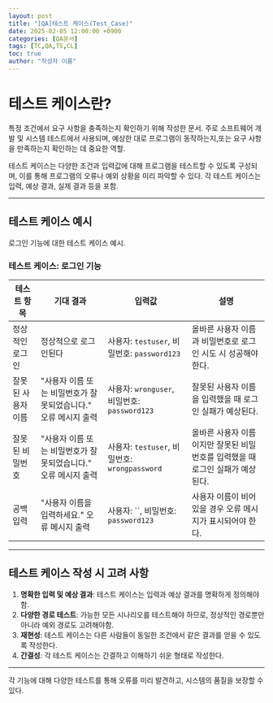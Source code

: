 ```yaml
---
layout: post
title: "[QA]테스트 케이스(Test_Case)"
date: 2025-02-05 12:00:00 +0900
categories: [QA문서]
tags: [TC,QA,TS,CL]
toc: true
author: "작성자 이름"
---
```


# 테스트 케이스란?

특정 조건에서 요구 사항을 충족하는지 확인하기 위해 작성한 문서.
주로 소프트웨어 개발 및 시스템 테스트에서 사용되며, 예상한 대로 프로그램이 동작하는지,또는 요구 사항을 만족하는지 확인하는 데 중요한 역할.

테스트 케이스는 다양한 조건과 입력값에 대해 프로그램을 테스트할 수 있도록 구성되며, 이를 통해 프로그램의 오류나 예외 상황을 미리 파악할 수 있다.
각 테스트 케이스는 입력, 예상 결과, 실제 결과 등을 포함.

---

## 테스트 케이스 예시

로그인 기능에 대한 테스트 케이스 예시.

### **테스트 케이스: 로그인 기능**

| **테스트 항목**         | **기대 결과**                        | **입력값**                    | **설명**                                               |
|------------------------|-------------------------------------|-------------------------------|--------------------------------------------------------|
| 정상적인 로그인        | 정상적으로 로그인된다               | 사용자: `testuser`, 비밀번호: `password123` | 올바른 사용자 이름과 비밀번호로 로그인 시도 시 성공해야 한다. |
| 잘못된 사용자 이름     | "사용자 이름 또는 비밀번호가 잘못되었습니다." 오류 메시지 출력 | 사용자: `wronguser`, 비밀번호: `password123` | 잘못된 사용자 이름을 입력했을 때 로그인 실패가 예상된다. |
| 잘못된 비밀번호        | "사용자 이름 또는 비밀번호가 잘못되었습니다." 오류 메시지 출력 | 사용자: `testuser`, 비밀번호: `wrongpassword` | 올바른 사용자 이름이지만 잘못된 비밀번호를 입력했을 때 로그인 실패가 예상된다. |
| 공백 입력              | "사용자 이름을 입력하세요." 오류 메시지 출력 | 사용자: ``, 비밀번호: `password123` | 사용자 이름이 비어 있을 경우 오류 메시지가 표시되어야 한다. |

---

## 테스트 케이스 작성 시 고려 사항

1. **명확한 입력 및 예상 결과**: 테스트 케이스는 입력과 예상 결과를 명확하게 정의해야 함.
2. **다양한 경로 테스트**: 가능한 모든 시나리오를 테스트해야 하므로, 정상적인 경로뿐만 아니라 예외 경로도 고려해야함.
3. **재현성**: 테스트 케이스는 다른 사람들이 동일한 조건에서 같은 결과를 얻을 수 있도록 작성한다.
4. **간결성**: 각 테스트 케이스는 간결하고 이해하기 쉬운 형태로 작성한다.

---

각 기능에 대해 다양한 테스트를 통해 오류를 미리 발견하고, 시스템의 품질을 보장할 수 있다.
